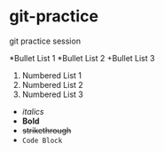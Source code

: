 # git-practice
git practice session

*Bullet List 1
*Bullet List 2
+Bullet List 3

1. Numbered List 1
2. Numbered List 2
3. Numbered List 3

* _italics_
* **Bold**
* ~~strikethrough~~
* ```Code Block```




